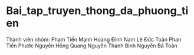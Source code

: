 # Bai_tap_truyen_thong_da_phuong_tien
Thành viên nhóm:
    Phạm Tiến Mạnh
    Hoàng Đình Nam
    Lê Đức Toàn
    Phan Tiến Phước
    Nguyễn Hồng Quang
    Nguyễn Thanh Bình
    Nguyễn Bá Toàn